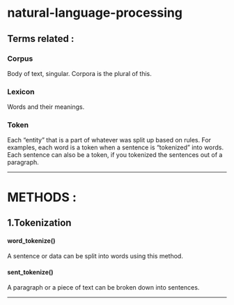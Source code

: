 # natural-language-processing


## Terms related :

### Corpus 
Body of text, singular. Corpora is the plural of this.
### Lexicon 
Words and their meanings.
### Token 
Each “entity” that is a part of whatever was split up based on rules. For examples, each word is a token when a sentence is “tokenized” into words. Each sentence can also be a token, if you tokenized the sentences out of a paragraph.

------
# METHODS :

## 1.Tokenization

#### word_tokenize()
A sentence or data can be split into words using this method.

#### sent_tokenize()
A paragraph or a piece of text can be broken down into sentences.

---
